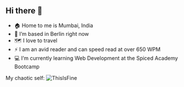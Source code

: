 ## Hi there 👋

<!--
**v-aru/v-aru** is a ✨ _special_ ✨ repository because its `README.md` (this file) appears on your GitHub profile.

Here are some ideas to get you started:

- 🔭 I’m currently working on ...
- 🌱 I’m currently learning ...
- 👯 I’m looking to collaborate on ...
- 🤔 I’m looking for help with ...
- 💬 Ask me about ...
- 📫 How to reach me: ...
- 😄 Pronouns: ...
- ⚡ Fun fact: ...
-->

- :house: Home to me is Mumbai, India 
- 📍 I’m based in Berlin right now
- 🗺️ I love to travel
- ⚡ I am an avid reader and can speed read at over 650 WPM
- 💻 I’m currently learning Web Development at the Spiced Academy Bootcamp

My chaotic self:
![ThisIsFine](https://media.giphy.com/media/9M5jK4GXmD5o1irGrF/giphy.gif)

